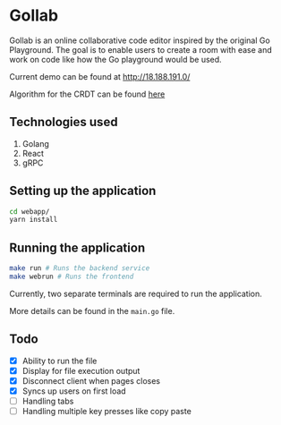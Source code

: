# Gollab

Gollab is an online collaborative code editor inspired by the original Go Playground. The goal is to enable users to create a room with ease and work on code like how the Go playground would be used.

Current demo can be found at http://18.188.191.0/

Algorithm for the CRDT can be found [here](https://hal.archives-ouvertes.fr/hal-01552799/document)

## Technologies used

1. Golang
2. React
3. gRPC

## Setting up the application

```bash
cd webapp/
yarn install
```

## Running the application

```bash
make run # Runs the backend service
make webrun # Runs the frontend

```

Currently, two separate terminals are required to run the application.

More details can be found in the `main.go` file.

## Todo

- [x] Ability to run the file
- [x] Display for file execution output
- [x] Disconnect client when pages closes
- [x] Syncs up users on first load
- [ ] Handling tabs
- [ ] Handling multiple key presses like copy paste
